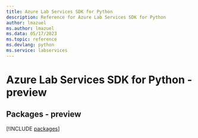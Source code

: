 ```yaml
---
title: Azure Lab Services SDK for Python
description: Reference for Azure Lab Services SDK for Python
author: lmazuel
ms.author: lmazuel
ms.data: 05/17/2023
ms.topic: reference
ms.devlang: python
ms.service: labservices
---
```

# Azure Lab Services SDK for Python - preview
## Packages - preview
[!INCLUDE [packages](lab-services-index.md)]